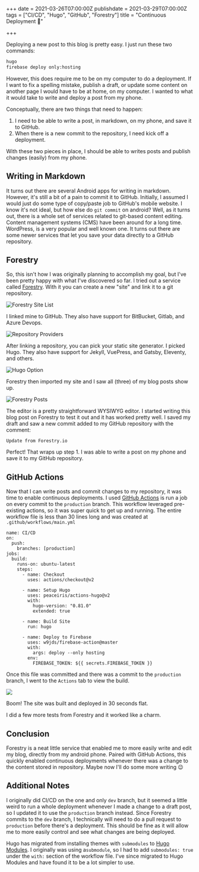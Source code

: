 +++
date = 2021-03-26T07:00:00Z
publishdate = 2021-03-29T07:00:00Z
tags = ["CI/CD", "Hugo", "GitHub", "Forestry"]
title = "Continuous Deployment 🔄"

+++

Deploying a new post to this blog is pretty easy. I just run these two commands:

```bash
hugo
firebase deploy only:hosting
```

However, this does require me to be on my computer to do a deployment. If I want to fix a spelling mistake, publish a draft, or update some content on another page I would have to be at home, on my computer. I wanted to what it would take to write and deploy a post from my phone.

Conceptually, there are two things that need to happen:

1. I need to be able to write a post, in markdown, on my phone, and save it to GitHub.
2. When there is a new commit to the repository, I need kick off a deployment.

With these two pieces in place, I should be able to writes posts and publish changes (easily) from my phone.

## Writing in Markdown

It turns out there are several Android apps for writing in markdown. However, it's still a bit of a pain to commit it to GitHub. Initially, I assumed I would just do some type of copy/paste job to GitHub's mobile website. I know it's not ideal, but how else do `git commit` on android? Well, as it turns out, there is a whole set of services related to git-based content editing. Content management systems (CMS) have been around for a long time. WordPress, is a very popular and well known one. It turns out there are some newer services that let you save your data directly to a GitHub repository.

## Forestry

So, this isn't how I was originally planning to accomplish my goal, but I've been pretty happy with what I've discovered so far. I tried out a service called [Forestry](https://forestry.io/ "Forestry"). With it you can create a new "site" and link it to a git repository.

![](/uploads/forestry-step0.png "Forestry Site List")

I linked mine to GitHub. They also have support for BitBucket, Gitlab, and Azure Devops.

![](/uploads/forestry-step1.png "Repository Providers")

After linking a repository, you can pick your static site generator. I picked Hugo. They also have support for Jekyll, VuePress, and Gatsby, Eleventy, and others.

![](/uploads/forestry-step2.png "Hugo Option")

Forestry then imported my site and I saw all (three) of my blog posts show up.

![](/uploads/forestry-step3.png "Forestry Posts")

The editor is a pretty straightforward WYSIWYG editor. I started writing this blog post on Forestry to test it out and it has worked pretty well. I saved my draft and saw a new commit added to my GitHub repository with the comment:

    Update from Forestry.io

Perfect! That wraps up step 1. I was able to write a post on my phone and save it to my GitHub repository.

## GitHub Actions

Now that I can write posts and commit changes to my repository, it was time to enable continuous deployments. I used [GitHub Actions](https://github.com/features/actions "GitHub Actions") is run a job on every commit to the `production` branch. This workflow leveraged pre-existing actions, so it was super quick to get up and running. The entire workflow file is less than 30 lines long and was created at `.github/workflows/main.yml`

    name: CI/CD
    on:
      push:
        branches: [production]
    jobs:
      build:
        runs-on: ubuntu-latest
        steps:
          - name: Checkout
            uses: actions/checkout@v2

          - name: Setup Hugo
            uses: peaceiris/actions-hugo@v2
            with:
              hugo-version: "0.81.0"
              extended: true

          - name: Build Site
            run: hugo

          - name: Deploy to Firebase
            uses: w9jds/firebase-action@master
            with:
              args: deploy --only hosting
            env:
              FIREBASE_TOKEN: ${{ secrets.FIREBASE_TOKEN }}

Once this file was committed and there was a commit to the `production` branch, I went to the `Actions` tab to view the build.

![](/uploads/forestry-step4.png)

Boom! The site was built and deployed in 30 seconds flat.

I did a few more tests from Forestry and it worked like a charm.

## Conclusion

Forestry is a neat little service that enabled me to more easily write and edit my blog, directly from my android phone. Paired with GitHub Actions, this quickly enabled continuous deployments whenever there was a change to the content stored in repository. Maybe now I'll do some more writing 😉

## Additional Notes

I originally did CI/CD on the one and only `dev` branch, but it seemed a little weird to run a whole deployment whenever I made a change to a draft post, so I updated it to use the `production` branch instead. Since Forestry commits to the `dev` branch, I technically will need to do a pull request to `production` before there's a deployment. This should be fine as it will allow me to more easily control and see what changes are being deployed.

Hugo has migrated from installing themes with `submodules` to [Hugo Modules](https://gohugo.io/hugo-modules/ "Hugo Modules"). I originally was using a`submodule`, so I had to add `submodules: true` under the `with:` section of the workflow file. I've since migrated to Hugo Modules and have found it to be a lot simpler to use.
